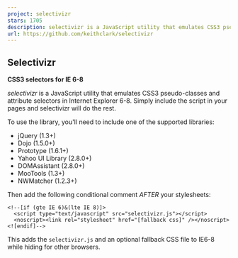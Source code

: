 ```yaml
---
project: selectivizr
stars: 1705
description: selectivizr is a JavaScript utility that emulates CSS3 pseudo-classes and attribute selectors in Internet Explorer 6-8.
url: https://github.com/keithclark/selectivizr
---
```


Selectivizr
-----------

**CSS3 selectors for IE 6-8**

_selectivizr_ is a JavaScript utility that emulates CSS3 pseudo-classes and attribute selectors in Internet Explorer 6-8. Simply include the script in your pages and selectivizr will do the rest.

To use the library, you'll need to include one of the supported libraries:

-   jQuery (1.3+)
-   Dojo (1.5.0+)
-   Prototype (1.6.1+)
-   Yahoo UI Library (2.8.0+)
-   DOMAssistant (2.8.0+)
-   MooTools (1.3+)
-   NWMatcher (1.2.3+)

Then add the following conditional comment _AFTER_ your stylesheets:

```
<!--[if (gte IE 6)&(lte IE 8)]>
  <script type="text/javascript" src="selectivizr.js"></script>
  <noscript><link rel="stylesheet" href="[fallback css]" /></noscript>
<![endif]-->
```

This adds the `selectivizr.js` and an optional fallback CSS file to IE6-8 while hiding for other browsers.
